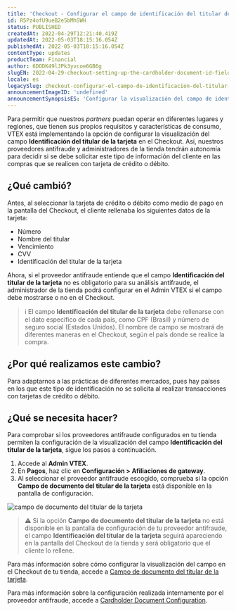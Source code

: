 ```yaml
---
title: 'Checkout - Configurar el campo de identificación del titular de la tarjeta'
id: R5Pz4ofU9ueB2e5bMhSWH
status: PUBLISHED
createdAt: 2022-04-29T12:21:40.419Z
updatedAt: 2022-05-03T18:15:16.054Z
publishedAt: 2022-05-03T18:15:16.054Z
contentType: updates
productTeam: Financial
author: 6DODK49lJPk3yvcoe6GB6g
slugEN: 2022-04-29-checkout-setting-up-the-cardholder-document-id-field
locale: es
legacySlug: checkout-configurar-el-campo-de-identificacion-del-titular-de-la-tarjeta
announcementImageID: 'undefined'
announcementSynopsisES: 'Configurar la visualización del campo de identificación del titular de la tarjeta en el checkout.'
---
```


Para permitir que nuestros _partners_ puedan operar en diferentes lugares y regiones, que tienen sus propios requisitos y características de consumo, VTEX está implementando la opción de configurar la visualización del campo **Identificación del titular de la tarjeta** en el Checkout. Así, nuestros proveedores antifraude y administradores de la tienda tendrán autonomía para decidir si se debe solicitar este tipo de información del cliente en las compras que se realicen con tarjeta de crédito o débito.

## ¿Qué cambió?

Antes, al seleccionar la tarjeta de crédito o débito como medio de pago en la pantalla del Checkout, el cliente rellenaba los siguientes datos de la tarjeta:

* Número
* Nombre del titular
* Vencimiento 
* CVV
* Identificación del titular de la tarjeta

Ahora, si el proveedor antifraude entiende que el campo **Identificación del titular de la tarjeta** no es obligatorio para su análisis antifraude, el administrador de la tienda podrá configurar en el Admin VTEX si el campo debe mostrarse o no en el Checkout.

> ℹ️ El campo **Identificación del titular de la tarjeta** debe rellenarse con el dato específico de cada país, como CPF (Brasil) y número de seguro social (Estados Unidos). El nombre de campo se mostrará de diferentes maneras en el Checkout, según el país donde se realice la compra.

## ¿Por qué realizamos este cambio?

Para adaptarnos a las prácticas de diferentes mercados, pues hay países en los que este tipo de identificación no se solicita al realizar transacciones con tarjetas de crédito o débito.

## ¿Qué se necesita hacer?

Para comprobar si los proveedores antifraude configurados en tu tienda permiten la configuración de la visualización del campo **Identificación del titular de la tarjeta**, sigue los pasos a continuación.

1. Accede al **Admin VTEX**.
2. En **Pagos**, haz clic en **Configuración > Afiliaciones de gateway**. 
3. Al seleccionar el proveedor antifraude escogido, comprueba si la opción **Campo de documento del titular de la tarjeta** está disponible en la pantalla de configuración.

![campo de documento del titular de la tarjeta](https://cdn.statically.io/gh/vtexdocs/help-center-content/refs/heads/main/docs/es/announcements/2022/abril/2022-04-29-checkout-configurar-el-campo-de-identificacion-del-titular-de-la-tarjeta_1.png)

> ⚠️ Si la opción **Campo de documento del titular de la tarjeta** no está disponible en la pantalla de configuración de tu proveedor antifraude, el campo **Identificación del titular de la tarjeta** seguirá apareciendo en la pantalla del Checkout de la tienda y será obligatorio que el cliente lo rellene.

Para más información sobre cómo configurar la visualización del campo en el Checkout de tu tienda, accede a [Campo de documento del titular de la tarjeta](/es/tutorial/antifraud-provider--4aZtmdpgFikcsQomWyqAOq#configuracion-del-documento-del-titular-de-la-tarjeta).

Para más información sobre la configuración realizada internamente por el proveedor antifraude, accede a [Cardholder Document Configuration](https://developers.vtex.com/vtex-rest-api/docs/cardholder-document-configuration).

